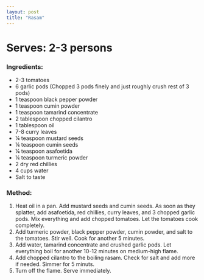 ```yaml
---
layout: post
title: "Rasam"
---
```



# Serves: 2-3 persons

### Ingredients:
* 2-3 tomatoes
* 6 garlic pods (Chopped 3 pods finely and just roughly crush rest of 3 pods) 
* 1 teaspoon black pepper powder
* 1 teaspoon cumin powder
* 1 teaspoon tamarind concentrate
* 2 tablespoon chopped cilantro
* 1 tablespoon oil
* 7-8 curry leaves
* ¼ teaspoon mustard seeds
* ¼ teaspoon cumin seeds
* ¼ teaspoon asafoetida
* ¼ teaspoon turmeric powder
* 2 dry red chillies
* 4 cups water
* Salt to taste

### Method:
1. Heat oil in a pan. Add mustard seeds and cumin seeds. As soon as they splatter, add asafoetida, red chillies, curry leaves, and 3 chopped garlic pods. Mix everything and add chopped tomatoes. Let the tomatoes cook completely. 
2. Add turmeric powder, black pepper powder, cumin powder, and salt to the tomatoes. Stir well. Cook for another 5 minutes. 
3. Add water, tamarind concentrate and crushed garlic pods. Let everything boil for another 10-12 minutes on medium-high flame. 
4. Add chopped cilantro to the boiling rasam. Check for salt and add more if needed. Simmer for 5 minuts. 
5. Turn off the flame. Serve immediately.